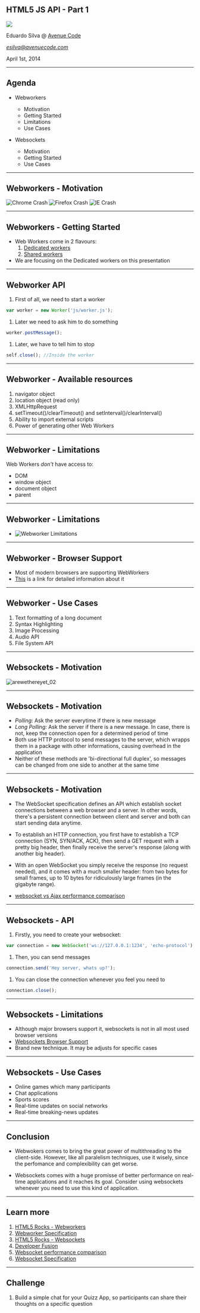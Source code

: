 <!--

WARNING!! DON'T EDIT THE FILE README.md on the root of the project, that one is a GENERATED FILE!

You should just edit the source file at src/README.md - the one which stars with ## HTML5 JS APIs

-->

## HTML5 JS API - Part 1

<img src="img/chrome_error.jpg" class="logo" />

Eduardo Silva @ [Avenue Code](http://www.avenuecode.com)

*esilva@avenuecode.com*

April 1st, 2014

---

## Agenda

- Webworkers
    - Motivation
    - Getting Started
    - Limitations
    - Use Cases

- Websockets
    - Motivation
    - Getting Started
    - Use Cases

---

## Webworkers - Motivation 
 
 ![Chrome Crash](img/chrome_crash.jpeg)
 ![Firefox Crash](img/firefox_crash.png)
 ![IE Crash](img/ie_crash.jpg)

----

## Webworkers - Getting Started

- Web Workers come in 2 flavours:
  1. [Dedicated workers](http://www.whatwg.org/specs/web-apps/current-work/multipage/workers.html#dedicated-workers-and-the-worker-interface)
  1. [Shared workers](http://www.whatwg.org/specs/web-apps/current-work/multipage/workers.html#sharedworker)
- We are focusing on the Dedicated workers on this presentation

----

## Webworker API

1. First of all, we need to start a worker
```javascript
var worker = new Worker('js/worker.js');
```
1. Later we need to ask him to do something
```javascript
worker.postMessage();
```
1. Later, we have to tell him to stop
```javascript
self.close(); //Inside the worker
```

----

## Webworker - Available resources

1. navigator object
1. location object (read only)
1. XMLHttpRequest
1. setTimeout()/clearTimeout() and setInterval()/clearInterval()
1. Ability to import external scripts
1. Power of generating other Web Workers

----

## Webworker - Limitations

Web Workers *don't* have access to:

* DOM
* window object
* document object
* parent

----

## Webworker - Limitations

- ![Webworker Limitations](img/webworker_limitations.png)

---

## Webworker - Browser Support

- Most of modern browsers are supporting WebWorkers
- [This](http://caniuse.com/#search=worker) is a link for detailed information about it 

---

## Webworker - Use Cases

1. Text formatting of a long document
1. Syntax Highlighting
1. Image Processing
1. Audio API
1. File System API

---

## Websockets - Motivation

 ![arewethereyet_02](img/arewethereyet_02.jpg)

----

## Websockets - Motivation

 - *Polling:* Ask the server everytime if there is new message
 - *Long Polling:* Ask the server if there is a new message. In case, there is not, keep the
 connection open for a determined period of time
 - Both use HTTP protocol to send messages to the server, which wrapps them in a package with other
 informations, causing overhead in the application
 - Neither of these methods are 'bi-directional full duplex', so messages can be changed from one side
 to another at the same time

----

## Websockets - Motivation

 - The WebSocket specification defines an API which establish socket connections between a web browser and a server. In other words,
 there's a persistent connection between client and server and both can start sending data anytime.
 
 - To establish an HTTP connection, you first have to establish a TCP connection (SYN, SYN/ACK, ACK), then send a GET request with a pretty big header, then finally receive the server's response (along with another big header).

 - With an open WebSocket you simply receive the response (no request needed), and it comes with a much smaller header: from two bytes for small frames, up to 10 bytes for ridiculously large frames (in the gigabyte range).

 - [websocket vs Ajax performance comparison](https://www.websocket.org/quantum.html)

---

## Websockets - API

1. Firstly, you need to create your websocket:
```javascript
var connection = new WebSocket('ws://127.0.0.1:1234', 'echo-protocol');
```
1. Then, you can send messages
```javascript
connection.send('Hey server, whats up?');
```
1. You can close the connection whenever you feel you need to
```javascript
connection.close();
```

---

## Websockets - Limitations

 - Although major browsers support it, websockets is not in all most used browser versions
 - [Websockets Browser Support](http://caniuse.com/websockets)
 - Brand new technique. It may be adjusts for specific cases

---

## Websockets - Use Cases

 - Online games which many participants
 - Chat applications
 - Sports scores
 - Real-time updates on social networks
 - Real-time breaking-news updates

---

## Conclusion

- Webwokers comes to bring the great power of multithreading to the client-side. However, like all paralelism techniques,
  use it wisely, since the perfomance and complexibility can get worse.

- Websockets comes with a huge promisse of better performance on real-time applications and it reaches its goal. Consider
  using websockets whenever you need to use this kind of application.

---

## Learn more

1. [HTML5 Rocks - Webworkers](http://www.html5rocks.com/en/tutorials/workers/basics/)
1. [Webworker Specification](http://www.w3.org/TR/workers/)
1. [HTML5 Rocks - Websockets](http://www.html5rocks.com/en/tutorials/websockets/basics/)
1. [Developer Fusion](http://www.developerfusion.com/article/143158/an-introduction-to-websockets/)
1. [Websocket performance comparison](https://www.websocket.org/quantum.html)
1. [Websocket Specification](http://www.w3.org/TR/2009/WD-websockets-20091222/)

---

## Challenge

1. Build a simple chat for your Quizz App, so participants can share their thoughts on a specific question